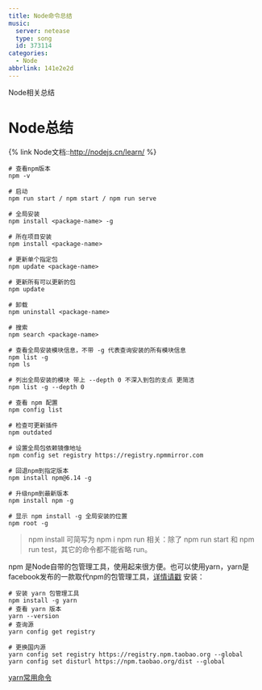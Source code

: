 ```yaml
---
title: Node命令总结
music:
  server: netease
  type: song
  id: 373114
categories:
  - Node
abbrlink: 141e2e2d
---
```


Node相关总结

<!-- more -->

# Node总结

{% link Node文档::http://nodejs.cn/learn/ %}

```shell{.line-numbers}
# 查看npm版本
npm -v

# 启动
npm run start / npm start / npm run serve

# 全局安装
npm install <package-name> -g

# 所在项目安装
npm install <package-name>

# 更新单个指定包
npm update <package-name>

# 更新所有可以更新的包
npm update

# 卸载
npm uninstall <package-name>

# 搜索
npm search <package-name>

# 查看全局安装模块信息，不带 -g 代表查询安装的所有模块信息
npm list -g
npm ls

# 列出全局安装的模块 带上 --depth 0 不深入到包的支点 更简洁
npm list -g --depth 0

# 查看 npm 配置
npm config list

# 检查可更新插件
npm outdated

# 设置全局包依赖镜像地址
npm config set registry https://registry.npmmirror.com

# 回退npm到指定版本
npm install npm@6.14 -g

# 升级npm到最新版本
npm install npm -g

# 显示 npm install -g 全局安装的位置
npm root -g 
```

> npm install 可简写为 npm i
> npm run 相关：除了 npm run start 和 npm run test，其它的命令都不能省略 run。

npm 是Node自带的包管理工具，使用起来很方便。也可以使用yarn，yarn是facebook发布的一款取代npm的包管理工具，[详情请戳](https://yarn.bootcss.com/)
安装：
```bash{.line-numbers}
# 安装 yarn 包管理工具
npm install -g yarn
# 查看 yarn 版本
yarn --version
# 查询源
yarn config get registry

# 更换国内源
yarn config set registry https://registry.npm.taobao.org --global
yarn config set disturl https://npm.taobao.org/dist --global
```

[yarn常用命令](https://yarnpkg.com/getting-started/usage)
